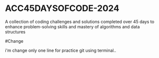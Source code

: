 # ACC45DAYSOFCODE-2024
A collection of coding challenges and solutions completed over 45 days to enhance problem-solving skills and mastery of algorithms and data structures

#Change

i'm change only one line for practice git using terminal..